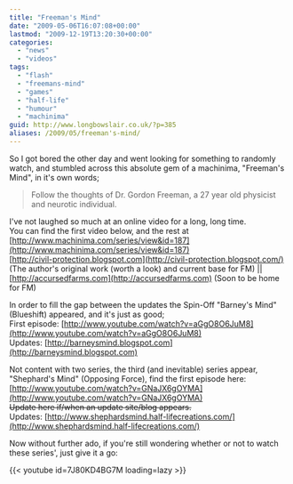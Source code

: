 ```yaml
---
title: "Freeman's Mind"
date: "2009-05-06T16:07:08+00:00"
lastmod: "2009-12-19T13:20:30+00:00"
categories: 
  - "news"
  - "videos"
tags: 
  - "flash"
  - "freemans-mind"
  - "games"
  - "half-life"
  - "humour"
  - "machinima"
guid: http://www.longbowslair.co.uk/?p=385
aliases: /2009/05/freeman's-mind/
---
```


So I got bored the other day and went looking for something to randomly watch, and stumbled across this absolute gem of a machinima, "Freeman's Mind", in it's own words;

> Follow the thoughts of Dr. Gordon Freeman, a 27 year old physicist and neurotic individual.

I've not laughed so much at an online video for a long, long time.  
You can find the first video below, and the rest at [http://www.machinima.com/series/view&id=187](http://www.machinima.com/series/view&id=187)  
[http://civil-protection.blogspot.com](http://civil-protection.blogspot.com/) (The author's original work (worth a look) and current base for FM) || [http://accursedfarms.com](http://accursedfarms.com) (Soon to be home for FM)

In order to fill the gap between the updates the Spin-Off "Barney's Mind" (Blueshift) appeared, and it's just as good;  
First episode: [http://www.youtube.com/watch?v=aGgO8O6JuM8](http://www.youtube.com/watch?v=aGgO8O6JuM8)  
Updates: [http://barneysmind.blogspot.com](http://barneysmind.blogspot.com)

Not content with two series, the third (and inevitable) series appear, "Shephard's Mind" (Opposing Force), find the first episode here: [http://www.youtube.com/watch?v=GNaJX6gOYMA](http://www.youtube.com/watch?v=GNaJX6gOYMA)  
~~Update here if/when an update site/blog appears.~~  
Updates: [http://www.shephardsmind.half-lifecreations.com/](http://www.shephardsmind.half-lifecreations.com/)

Now without further ado, if you're still wondering whether or not to watch these series', just give it a go:

{{< youtube id=7J80KD4BG7M loading=lazy >}}
